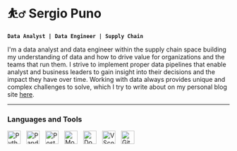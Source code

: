 # :basketball_man: Sergio Puno

**`Data Analyst | Data Engineer | Supply Chain`**

I'm a data analyst and data engineer within the supply chain space building my understanding of data and how to drive value for organizations and the teams that run them. I strive to implement proper data pipelines that enable analyst and business leaders to gain insight into their decisions and the impact they have over time. Working with data always provides unique and complex challenges to solve, which I try to write about on my personal blog site [here](https://www.sergiopuno.com/).

---

### Languages and Tools

<img align="left" alt="Python" width="30px" style="padding-right:10px;" src="https://cdn.jsdelivr.net/gh/devicons/devicon/icons/python/python-original.svg" />
<img align="left" alt="Pandas" width="30px" style="padding-right:10px;" img src="https://cdn.jsdelivr.net/gh/devicons/devicon/icons/pandas/pandas-original.svg" />
<img align="left" alt="Postgres" width="30px" style="padding-right:10px;" src="https://cdn.jsdelivr.net/gh/devicons/devicon/icons/postgresql/postgresql-original.svg" /> 
<img align="left" alt="Mongodb" width="30px" style="padding-right:10px;" src="https://cdn.jsdelivr.net/gh/devicons/devicon/icons/mongodb/mongodb-original.svg" />
<img align="left" alt="Docker" width="30px" style="padding-right:10px;" src="https://cdn.jsdelivr.net/gh/devicons/devicon/icons/docker/docker-original.svg" />
<img align="left" alt="VScode" width="30px" style="padding-right:10px;" src="https://cdn.jsdelivr.net/gh/devicons/devicon/icons/vscode/vscode-original.svg" />
<img align="left" alt="Github" width="30px" style="padding-right:10px;"  src="https://cdn.jsdelivr.net/gh/devicons/devicon/icons/github/github-original.svg" />


